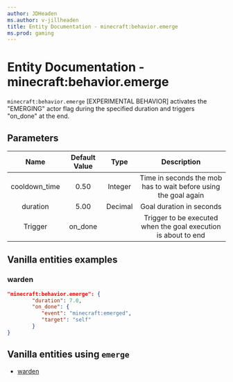 ```yaml
---
author: JDHeaden
ms.author: v-jillheaden
title: Entity Documentation - minecraft:behavior.emerge
ms.prod: gaming
---
```


# Entity Documentation - minecraft:behavior.emerge

`minecraft:behavior.emerge` [EXPERIMENTAL BEHAVIOR] activates the "EMERGING" actor flag during the specified duration and triggers "on_done" at the end.

## Parameters

| Name| Default Value| Type| Description |
|:-----------:|:-----------:|:-----------:|:-----------:|
| cooldown_time| 0.50| Integer| Time in seconds the mob has to wait before using the goal again |
| duration| 5.00| Decimal| Goal duration in seconds |
| Trigger| on_done| | Trigger to be executed when the goal execution is about to end |


## Vanilla entities examples

### warden

```json
"minecraft:behavior.emerge": {
        "duration": 7.0,
        "on_done": {
           "event": "minecraft:emerged",
           "target": "self"
        }
}
```

## Vanilla entities using `emerge`

- [warden](../../../../Source/VanillaBehaviorPack_Snippets/entities/warden.md)
